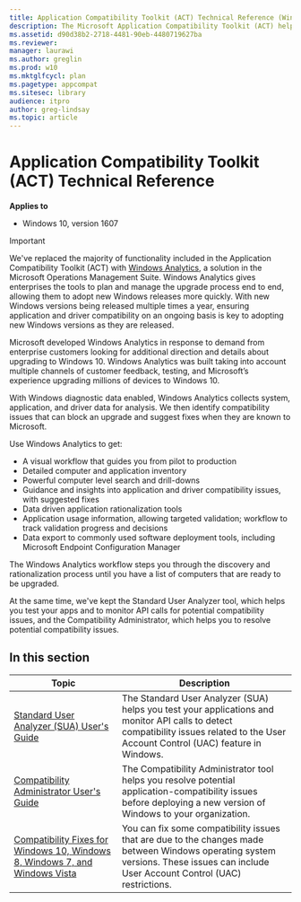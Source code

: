 ```yaml
---
title: Application Compatibility Toolkit (ACT) Technical Reference (Windows 10)
description: The Microsoft Application Compatibility Toolkit (ACT) helps you see if the apps and devices in your org are compatible with different versions of Windows.
ms.assetid: d90d38b2-2718-4481-90eb-4480719627ba
ms.reviewer: 
manager: laurawi
ms.author: greglin
ms.prod: w10
ms.mktglfcycl: plan
ms.pagetype: appcompat
ms.sitesec: library
audience: itpro
author: greg-lindsay
ms.topic: article
---
```


# Application Compatibility Toolkit (ACT) Technical Reference


**Applies to**
- Windows 10, version 1607
 
>[!IMPORTANT]
>We've replaced the majority of functionality included in the Application Compatibility Toolkit (ACT) with [Windows Analytics](/mem/configmgr/desktop-analytics/overview), a solution in the Microsoft Operations Management Suite. Windows Analytics gives enterprises the tools to plan and manage the upgrade process end to end, allowing them to adopt new Windows releases more quickly. With new Windows versions being released multiple times a year, ensuring application and driver compatibility on an ongoing basis is key to adopting new Windows versions as they are released.
 
Microsoft developed Windows Analytics in response to demand from enterprise customers looking for additional direction and details about upgrading to Windows 10. Windows Analytics was built taking into account multiple channels of customer feedback, testing, and Microsoft’s experience upgrading millions of devices to Windows 10. 
 
With Windows diagnostic data enabled, Windows Analytics collects system, application, and driver data for analysis. We then identify compatibility issues that can block an upgrade and suggest fixes when they are known to Microsoft. 
 
Use Windows Analytics to get:
- A visual workflow that guides you from pilot to production
- Detailed computer and application inventory
- Powerful computer level search and drill-downs 
- Guidance and insights into application and driver compatibility issues, with suggested fixes 
- Data driven application rationalization tools
- Application usage information, allowing targeted validation; workflow to track validation progress and decisions
- Data export to commonly used software deployment tools, including Microsoft Endpoint Configuration Manager

The Windows Analytics workflow steps you through the discovery and rationalization process until you have a list of computers that are ready to be upgraded.

At the same time, we've kept the Standard User Analyzer tool, which helps you test your apps and to monitor API calls for potential compatibility issues, and the Compatibility Administrator, which helps you to resolve potential compatibility issues.

## In this section

|Topic |Description |
|------|------------|
|[Standard User Analyzer (SUA) User's Guide](sua-users-guide.md) |The Standard User Analyzer (SUA) helps you test your applications and monitor API calls to detect compatibility issues related to the User Account Control (UAC) feature in Windows. |
|[Compatibility Administrator User's Guide](compatibility-administrator-users-guide.md) |The Compatibility Administrator tool helps you resolve potential application-compatibility issues before deploying a new version of Windows to your organization. |
|[Compatibility Fixes for Windows 10, Windows 8, Windows 7, and Windows Vista](compatibility-fixes-for-windows-8-windows-7-and-windows-vista.md) |You can fix some compatibility issues that are due to the changes made between Windows operating system versions. These issues can include User Account Control (UAC) restrictions. |